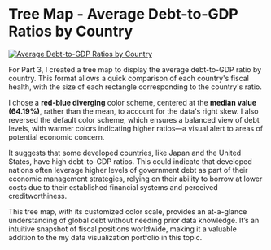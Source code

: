 # Tree Map - Average Debt-to-GDP Ratios by Country

<div class='tableauPlaceholder' id='viz1699066938192' style='position: relative'><noscript><a href='#'><img alt='Average Debt-to-GDP Ratios by Country ' src='https:&#47;&#47;public.tableau.com&#47;static&#47;images&#47;hw&#47;hw1_16990638415340&#47;Part3&#47;1_rss.png' style='border: none' /></a></noscript><object class='tableauViz'  style='display:none;'><param name='host_url' value='https%3A%2F%2Fpublic.tableau.com%2F' /> <param name='embed_code_version' value='3' /> <param name='site_root' value='' /><param name='name' value='hw1_16990638415340&#47;Part3' /><param name='tabs' value='no' /><param name='toolbar' value='yes' /><param name='static_image' value='https:&#47;&#47;public.tableau.com&#47;static&#47;images&#47;hw&#47;hw1_16990638415340&#47;Part3&#47;1.png' /> <param name='animate_transition' value='yes' /><param name='display_static_image' value='yes' /><param name='display_spinner' value='yes' /><param name='display_overlay' value='yes' /><param name='display_count' value='yes' /><param name='language' value='en-US' /><param name='filter' value='publish=yes' /></object></div>                
<script type='text/javascript'>                    
  var divElement = document.getElementById('viz1699066938192');                    
  var vizElement = divElement.getElementsByTagName('object')[0];                    
  vizElement.style.width='100%';vizElement.style.height=(divElement.offsetWidth*0.75)+'px';                    
  var scriptElement = document.createElement('script');                    
  scriptElement.src = 'https://public.tableau.com/javascripts/api/viz_v1.js';                    
  vizElement.parentNode.insertBefore(scriptElement, vizElement);                
</script>

For Part 3, I created a tree map to display the average debt-to-GDP ratio by country. This format allows a quick comparison of each country's fiscal health, with the size of each rectangle corresponding to the country's ratio.

I chose a **red-blue diverging** color scheme, centered at the **median value (64.19%)**, rather than the mean, to account for the data's right skew. I also reversed the default color scheme, which ensures a balanced view of debt levels, with warmer colors indicating higher ratios—a visual alert to areas of potential economic concern.

It suggests that some developed countries, like Japan and the United States, have high debt-to-GDP ratios. This could indicate that developed nations often leverage higher levels of government debt as part of their economic management strategies, relying on their ability to borrow at lower costs due to their established financial systems and perceived creditworthiness.

This tree map, with its customized color scale, provides an at-a-glance understanding of global debt without needing prior data knowledge. It’s an intuitive snapshot of fiscal positions worldwide, making it a valuable addition to the my data visualization portfolio in this topic.
